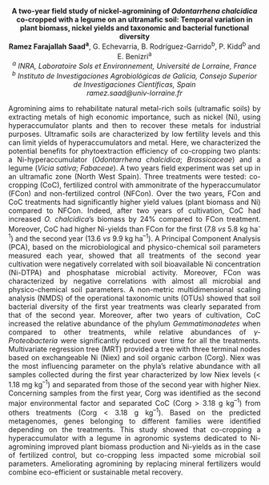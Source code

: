 <center><strong>A two-year field study of nickel-agromining of <i>Odontarrhena chalcidica</i> co-cropped with a legume on an ultramafic soil: Temporal variation in plant biomass, nickel yields and taxonomic and bacterial functional diversity</strong>

<center><strong>Ramez Farajallah Saad<sup>a</sup></strong>, G. Echevarria, B. Rodríguez-Garrido<sup>b</sup>, P. Kidd<sup>b</sup> and E. Benizri<sup>a</sup>

<center><i><sup>a</sup> INRA, Laboratoire Sols et Environnement, Université de Lorraine, France</i>

<center><i><sup>b</sup> Instituto de Investigaciones Agrobiológicas de Galicia, Consejo Superior de Investigaciones Científicas, Spain</i>

<center><i>ramez.saad@univ-lorraine.fr</i>

<p style=text-align:justify>Agromining aims to rehabilitate natural metal-rich soils (ultramafic
soils) by extracting metals of high economic importance, such as nickel
(Ni), using hyperaccumulator plants and then to recover these metals for
industrial purposes. Ultramafic soils are characterized by low fertility
levels and this can limit yields of hyperaccumulators and metal. Here,
we characterized the potential benefits for phytoextraction efficiency
of co-cropping two plants: a Ni-hyperaccumulator (<i>Odontarrhena
chalcidica</i>; <i>Brassicaceae</i>) and a legume (<i>Vicia sativa</i>; <i>Fabaceae</i>).
A two years field experiment was set up in an ultramafic zone (North
West Spain). Three treatments were tested: co-cropping (CoC), fertilized
control with ammonitrate of the hyperaccumulator (FCon) and
non-fertilized control (NFCon). Over the two years, FCon and CoC
treatments had significantly higher yield values (plant biomass and Ni)
compared to NFCon. Indeed, after two years of cultivation, CoC had
increased <i>O. chalcidica</i>’s biomass by 24% compared to FCon treatment.
Moreover, CoC had higher Ni-yields than FCon for the first (7.8 <i>vs</i> 5.8
kg ha<sup>-1</sup>) and the second year (13.6 <i>vs</i> 9.9 kg ha<sup>–1</sup>). A Principal
Component Analysis (PCA), based on the microbiological and
physico-chemical soil parameters measured each year, showed that all
treatments of the second year cultivation were negatively correlated
with soil bioavailable Ni concentration (Ni-DTPA) and phosphatase
microbial activity. Moreover, FCon was characterized by negative
correlations with almost all microbial and physico-chemical soil
parameters. A non-metric multidimensional scaling analysis (NMDS) of the
operational taxonomic units (OTUs) showed that soil bacterial diversity
of the first year treatments was clearly separated from that of the
second year. Moreover, after two years of cultivation, CoC increased the
relative abundance of the phylum <i>Gemmatimonadetes</i> when compared to
other treatments, while relative abundances of <i>γ-Proteobacteria</i> were
significantly reduced over time for all the treatments. Multivariate
regression tree (MRT) provided a tree with three terminal nodes based on
exchangeable Ni (Niex) and soil organic carbon (Corg). Niex was the most
influencing parameter on the phyla’s relative abundance with all samples
collected during the first year characterized by low Niex levels (&lt;
1.18 mg kg<sup>–1</sup>) and separated from those of the second year with higher
Niex. Concerning samples from the first year, Corg was identified as the
second major environmental factor and separated CoC (Corg &gt; 3.18 g
kg<sup>–1</sup>) from others treatments (Corg &lt; 3.18 g kg<sup>–1</sup>). Based on the
predicted metagenomes, genes belonging to different families were
identified depending on the treatments. This study showed that
co-cropping a hyperaccumulator with a legume in agronomic systems
dedicated to Ni-agromining improved plant biomass production and
Ni-yields as in the case of fertilized control, but co-cropping less
impacted some microbial soil parameters. Ameliorating agromining by
replacing mineral fertilizers would combine eco-efficient or sustainable
metal recovery.
